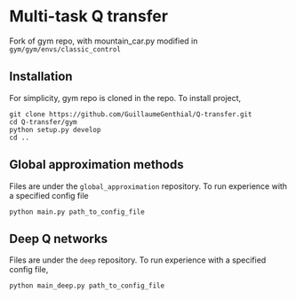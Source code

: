 # Multi-task Q transfer

Fork of gym repo, with mountain_car.py modified in `gym/gym/envs/classic_control`


## Installation
For simplicity, gym repo is cloned in the repo. To install project, 

```
git clone https://github.com/GuillaumeGenthial/Q-transfer.git
cd Q-transfer/gym
python setup.py develop
cd ..
```

## Global approximation methods

Files are under the `global_approximation` repository.
To run experience with a specified config file

```
python main.py path_to_config_file
```

## Deep Q networks

Files are under the `deep` repository.
To run experience with a specified config file,


```
python main_deep.py path_to_config_file
```

